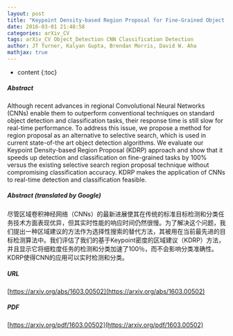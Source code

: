 ```yaml
---
layout: post
title: "Keypoint Density-based Region Proposal for Fine-Grained Object Detection and Classification using Regions with Convolutional Neural Network Features"
date: 2016-03-01 21:48:58
categories: arXiv_CV
tags: arXiv_CV Object_Detection CNN Classification Detection
author: JT Turner, Kalyan Gupta, Brendan Morris, David W. Aha
mathjax: true
---
```


* content
{:toc}

##### Abstract
Although recent advances in regional Convolutional Neural Networks (CNNs) enable them to outperform conventional techniques on standard object detection and classification tasks, their response time is still slow for real-time performance. To address this issue, we propose a method for region proposal as an alternative to selective search, which is used in current state-of-the art object detection algorithms. We evaluate our Keypoint Density-based Region Proposal (KDRP) approach and show that it speeds up detection and classification on fine-grained tasks by 100% versus the existing selective search region proposal technique without compromising classification accuracy. KDRP makes the application of CNNs to real-time detection and classification feasible.

##### Abstract (translated by Google)
尽管区域卷积神经网络（CNNs）的最新进展使其在传统的标准目标检测和分类任务技术方面表现优异，但其实时性能的响应时间仍然很慢。为了解决这个问题，我们提出一种区域建议的方法作为选择性搜索的替代方法，其被用在当前最先进的目标检测算法中。我们评估了我们的基于Keypoint密度的区域建议（KDRP）方法，并且显示它将细粒度任务的检测和分类加速了100％，而不会影响分类准确性。 KDRP使得CNN的应用可以实时检测和分类。

##### URL
[https://arxiv.org/abs/1603.00502](https://arxiv.org/abs/1603.00502)

##### PDF
[https://arxiv.org/pdf/1603.00502](https://arxiv.org/pdf/1603.00502)

